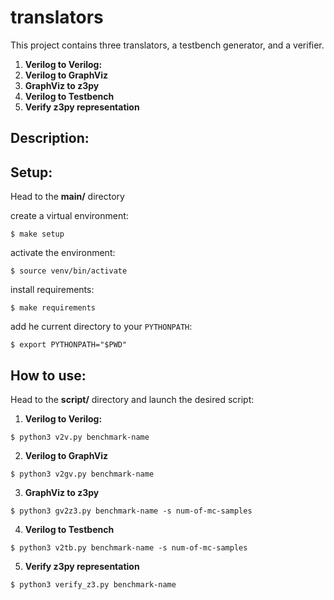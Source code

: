# translators

This project contains three translators, a testbench generator, and a verifier.

1) **Verilog to Verilog:**
2) **Verilog to GraphViz**
3) **GraphViz to z3py**
5) **Verilog to Testbench**
6) **Verify z3py representation**

## Description:

## Setup:

Head to the **main/** directory

create a virtual environment:

`$ make setup`

activate the environment:

`$ source venv/bin/activate`


install requirements:

`$ make requirements`


add he current directory to your `PYTHONPATH`:

`$ export PYTHONPATH="$PWD"`

## How to use:

Head to the **script/** directory and launch the desired script:

1) **Verilog to Verilog:**

`$ python3 v2v.py benchmark-name`

2) **Verilog to GraphViz**

`$ python3 v2gv.py benchmark-name`


3) **GraphViz to z3py**

`$ python3 gv2z3.py benchmark-name -s num-of-mc-samples`

4) **Verilog to Testbench**

`$ python3 v2tb.py benchmark-name -s num-of-mc-samples`

5) **Verify z3py representation**

`$ python3 verify_z3.py benchmark-name`



